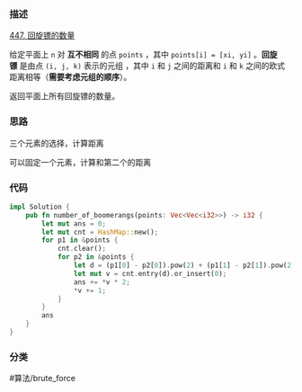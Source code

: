 ### 描述

[447. 回旋镖的数量](https://leetcode.cn/problems/number-of-boomerangs/)

给定平面上 `n` 对 **互不相同** 的点 `points` ，其中 `points[i] = [xi, yi]` 。**回旋镖** 是由点 `(i, j, k)` 表示的元组 ，其中 `i` 和 `j` 之间的距离和 `i` 和 `k` 之间的欧式距离相等（**需要考虑元组的顺序**）。

返回平面上所有回旋镖的数量。

### 思路

三个元素的选择，计算距离

可以固定一个元素，计算和第二个的距离

### 代码

```rust
impl Solution {  
    pub fn number_of_boomerangs(points: Vec<Vec<i32>>) -> i32 {  
        let mut ans = 0;  
        let mut cnt = HashMap::new();  
        for p1 in &points {  
            cnt.clear();  
            for p2 in &points {  
                let d = (p1[0] - p2[0]).pow(2) + (p1[1] - p2[1]).pow(2);  
                let mut v = cnt.entry(d).or_insert(0);  
                ans += *v * 2;  
                *v += 1;  
            }  
        }  
        ans  
    }  
}
```

### 分类

#算法/brute_force 
